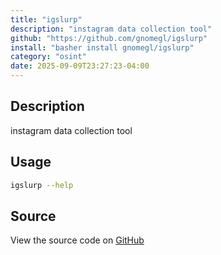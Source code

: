 ```yaml
---
title: "igslurp"
description: "instagram data collection tool"
github: "https://github.com/gnomegl/igslurp"
install: "basher install gnomegl/igslurp"
category: "osint"
date: 2025-09-09T23:27:23-04:00
---
```



## Description

instagram data collection tool

## Usage

```bash
igslurp --help
```

## Source

View the source code on [GitHub](https://github.com/gnomegl/igslurp)
